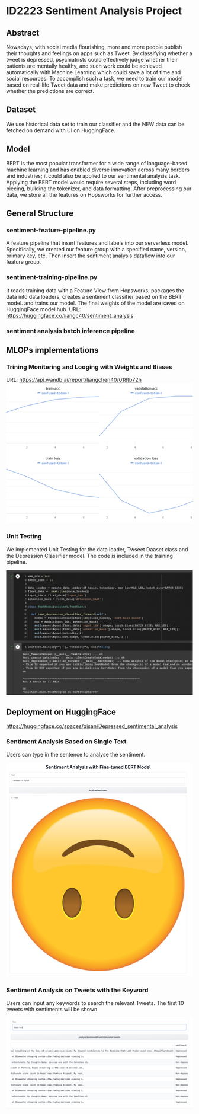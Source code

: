 # ID2223 Sentiment Analysis Project



## Abstract

Nowadays, with social media flourishing, more and more people publish their thoughts and feelings on apps such as Tweet. By classifying whether a tweet is depressed, psychiatrists could effectively judge whether their patients are mentally healthy, and such work could be achieved automatically with Machine Learning which could save a lot of time and social resources.  To accomplish such a task, we need to train our model based on real-life Tweet data and make predictions on new Tweet to check whether the predictions are correct. 
 
 

## Dataset
We use historical data set to train our classifier and the NEW data can be fetched on demand with UI on HuggingFace.

## Model

BERT is the most popular transformer for a wide range of language-based machine learning and has enabled diverse innovation across many borders and industries; it could also be applied to our sentimental analysis task. Applying the BERT model would require several steps, including word piecing, building the tokenizer, and data formatting. After preprocessing our data, we store all the features on Hopsworks for further access. 

## General Structure
### sentiment-feature-pipeline.py
A feature pipeline that insert features and labels into our serverless model. Specifically, we created our feature group with a specified name, version, primary key, etc. Then insert the sentiment analysis dataflow into our feature group.

### sentiment-training-pipeline.py
It reads training data with a Feature View from Hopsworks, packages the data into data loaders, creates a sentiment classifier based on the BERT model. and trains our model. The final weights of the model are saved on HuggingFace model hub. URL: https://huggingface.co/liangc40/sentiment_analysis

### sentiment analysis batch inference pipeline

## MLOPs implementations
### Trining Monitering and Looging with Weights and Biases
URL: https://api.wandb.ai/report/liangchen40/018tb72h
![Alt text](https://github.com/liangc40/ID2223_Sentiment_Analysis_Project/blob/main/Image/wandb.JPG)

### Unit Testing
We implemented Unit Testing for the data loader, Twseet Daaset class and the Depression Classifier model. The code is included in the training pipeline.

![Alt text](https://github.com/liangc40/ID2223_Sentiment_Analysis_Project/blob/main/Image/unit_testing.png)

## Deployment on HuggingFace

https://huggingface.co/spaces/qisan/Depressed_sentimental_analysis

### Sentiment Analysis Based on Single Text

Users can type in the sentence to analyse the sentiment. 

![Alt text](https://github.com/liangc40/ID2223_Sentiment_Analysis_Project/blob/main/Image/single_text.png)

### Sentiment Analysis on Tweets with the Keyword

Users can input any keywords to search the relevant Tweets. The first 10 tweets with sentiments will be shown.

![Alt text](https://github.com/liangc40/ID2223_Sentiment_Analysis_Project/blob/main/Image/multiple_text.png)

